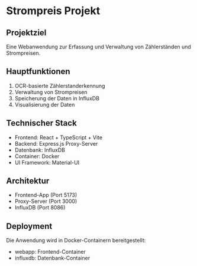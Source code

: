 # Strompreis Projekt

## Projektziel
Eine Webanwendung zur Erfassung und Verwaltung von Zählerständen und Strompreisen.

## Hauptfunktionen
1. OCR-basierte Zählerstanderkennung
2. Verwaltung von Strompreisen
3. Speicherung der Daten in InfluxDB
4. Visualisierung der Daten

## Technischer Stack
- Frontend: React + TypeScript + Vite
- Backend: Express.js Proxy-Server
- Datenbank: InfluxDB
- Container: Docker
- UI Framework: Material-UI

## Architektur
- Frontend-App (Port 5173)
- Proxy-Server (Port 3000)
- InfluxDB (Port 8086)

## Deployment
Die Anwendung wird in Docker-Containern bereitgestellt:
- webapp: Frontend-Container
- influxdb: Datenbank-Container 